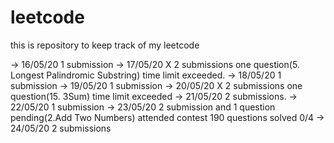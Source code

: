 # leetcode
this is repository to keep track of my leetcode 

-> 16/05/20	  1 submission
-> 17/05/20 X 2 submissions one question(5. Longest Palindromic Substring) time limit exceeded.
-> 18/05/20   1 submission
-> 19/05/20   1 submission
-> 20/05/20 X 2 submissions one question(15. 3Sum) time limit exceeded
-> 21/05/20   2 submissions.
-> 22/05/20   1 submission
-> 23/05/20   2 submission and 1 question pending(2.Add Two Numbers)
              attended contest 190 questions solved 0/4 
-> 24/05/20   2 submissions


